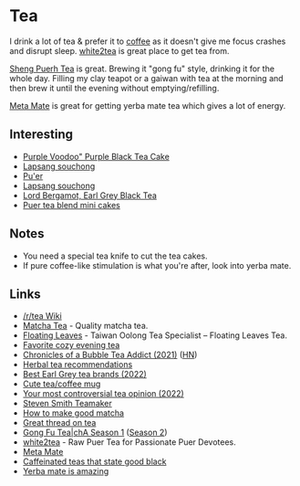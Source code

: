 # Tea

I drink a lot of tea & prefer it to [coffee](coffee.md) as it doesn't give me focus crashes and disrupt sleep. [white2tea](https://white2tea.com/) is great place to get tea from.

[Sheng Puerh Tea](https://www.thespruceeats.com/shou-vs-sheng-766448) is great. Brewing it "gong fu" style, drinking it for the whole day. Filling my clay teapot or a gaiwan with tea at the morning and then brew it until the evening without emptying/refilling.

[Meta Mate](https://metamate.cc/) is great for getting yerba mate tea which gives a lot of energy.

## Interesting

- [Purple Voodoo" Purple Black Tea Cake](https://yunnansourcing.com/products/purple-voodoo-purple-black-tea-cake-spring-2018)
- [Lapsang souchong](https://en.wikipedia.org/wiki/Lapsang_souchong)
- [Pu'er](https://en.wikipedia.org/wiki/Pu%27er_tea)
- [Lapsang souchong](https://www.teashop.com/black-tea-formosa-tarry-lapsang-souchong)
- [Lord Bergamot, Earl Grey Black Tea](https://www.smithtea.com/products/lord-bergamot)
- [Puer tea blend mini cakes](https://white2tea.com/products/2022-941-mini-longzhu-dragon-pearl-raw-puer)

## Notes

- You need a special tea knife to cut the tea cakes.
- If pure coffee-like stimulation is what you're after, look into yerba mate.

## Links

- [/r/tea Wiki](https://www.reddit.com/r/tea/wiki/index)
- [Matcha Tea](https://matcha.com/) - Quality matcha tea.
- [Floating Leaves](https://floatingleaves.com/) - Taiwan Oolong Tea Specialist – Floating Leaves Tea.
- [Favorite cozy evening tea](https://merveilles.town/@dualhammers/104827337713174479)
- [Chronicles of a Bubble Tea Addict (2021)](https://www.newyorker.com/culture/personal-history/chronicles-of-a-bubble-tea-addict) ([HN](https://news.ycombinator.com/item?id=25975428))
- [Herbal tea recommendations](https://twitter.com/cateliseh/status/1509400985940029443)
- [Best Earl Grey tea brands (2022)](https://www.reddit.com/r/tea/comments/ucm112/i_have_had_many_many_earl_greys_but_this_is_by/)
- [Cute tea/coffee mug](https://www.reddit.com/r/tea/comments/uz3z93/was_wondering_which_site_makes_the_genuine_mugs/)
- [Your most controversial tea opinion (2022)](https://www.reddit.com/r/tea/comments/vbpadk/your_most_controversial_tea_opinion/)
- [Steven Smith Teamaker](https://www.smithtea.com/)
- [How to make good matcha](https://twitter.com/Melt_Dem/status/1554131559233589248)
- [Great thread on tea](https://twitter.com/BaytAlFann/status/1581233915557457921)
- [Gong Fu Tea|chA Season 1](https://www.youtube.com/playlist?list=PLgnB2QJGjqNqTfmcP4X57GUuWyB4NSDLO) ([Season 2](https://www.youtube.com/playlist?list=PLgnB2QJGjqNrlOpA9acl_ZQPPQDBr5_e0))
- [white2tea](https://white2tea.com/) - Raw Puer Tea for Passionate Puer Devotees.
- [Meta Mate](https://metamate.cc/)
- [Caffeinated teas that state good black](https://www.reddit.com/r/tea/comments/yxt1fr/can_anyone_recommend_a_caffinated_tea_thats/)
- [Yerba mate is amazing](https://www.reddit.com/r/Nootropics/comments/yu19ze/yerba_mate_is_god_sent/)
